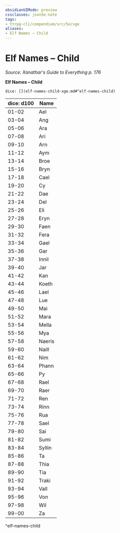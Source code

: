 ```yaml
---
obsidianUIMode: preview
cssclasses: json5e-note
tags:
- ttrpg-cli/compendium/src/5e/xge
aliases:
- Elf Names – Child
---
```

# Elf Names – Child
*Source: Xanathar's Guide to Everything p. 176* 

**Elf Names – Child**

`dice: [](elf-names-child-xge.md#^elf-names-child)`

| dice: d100 | Name |
|------------|------|
| 01-02 | Ael |
| 03-04 | Ang |
| 05-06 | Ara |
| 07-08 | Ari |
| 09-10 | Arn |
| 11-12 | Aym |
| 13-14 | Broe |
| 15-16 | Bryn |
| 17-18 | Cael |
| 19-20 | Cy |
| 21-22 | Dae |
| 23-24 | Del |
| 25-26 | Eli |
| 27-28 | Eryn |
| 29-30 | Faen |
| 31-32 | Fera |
| 33-34 | Gael |
| 35-36 | Gar |
| 37-38 | Innil |
| 39-40 | Jar |
| 41-42 | Kan |
| 43-44 | Koeth |
| 45-46 | Lael |
| 47-48 | Lue |
| 49-50 | Mai |
| 51-52 | Mara |
| 53-54 | Mella |
| 55-56 | Mya |
| 57-58 | Naeris |
| 59-60 | Naill |
| 61-62 | Nim |
| 63-64 | Phann |
| 65-66 | Py |
| 67-68 | Rael |
| 69-70 | Raer |
| 71-72 | Ren |
| 73-74 | Rinn |
| 75-76 | Rua |
| 77-78 | Sael |
| 79-80 | Sai |
| 81-82 | Sumi |
| 83-84 | Syllin |
| 85-86 | Ta |
| 87-88 | Thia |
| 89-90 | Tia |
| 91-92 | Traki |
| 93-94 | Vall |
| 95-96 | Von |
| 97-98 | Wil |
| 99-00 | Za |
^elf-names-child